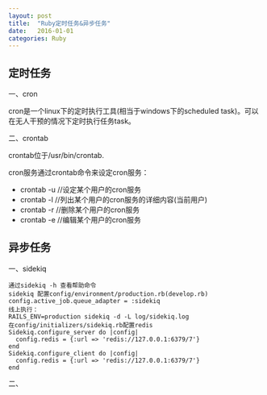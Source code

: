 ```yaml
---
layout: post
title:  "Ruby定时任务&异步任务"
date:   2016-01-01
categories: Ruby
---
```


## 定时任务
一、cron

cron是一个linux下的定时执行工具(相当于windows下的scheduled task)。可以在无人干预的情况下定时执行任务task。

二、crontab

crontab位于/usr/bin/crontab.

cron服务通过crontab命令来设定cron服务：

* crontab -u //设定某个用户的cron服务
* crontab -l //列出某个用户的cron服务的详细内容(当前用户)
* crontab -r //删除某个用户的cron服务
* crontab -e //编辑某个用户的cron服务



## 异步任务
一、sidekiq

```
通过sidekiq -h 查看帮助命令
sidekiq 配置config/environment/production.rb(develop.rb)
config.active_job.queue_adapter = :sidekiq
线上执行：
RAILS_ENV=production sidekiq -d -L log/sidekiq.log
在config/initializers/sidekiq.rb配置redis
Sidekiq.configure_server do |config|
  config.redis = {:url => 'redis://127.0.0.1:6379/7'}
end
Sidekiq.configure_client do |config|
  config.redis = {:url => 'redis://127.0.0.1:6379/7'}
end
```

二、

















